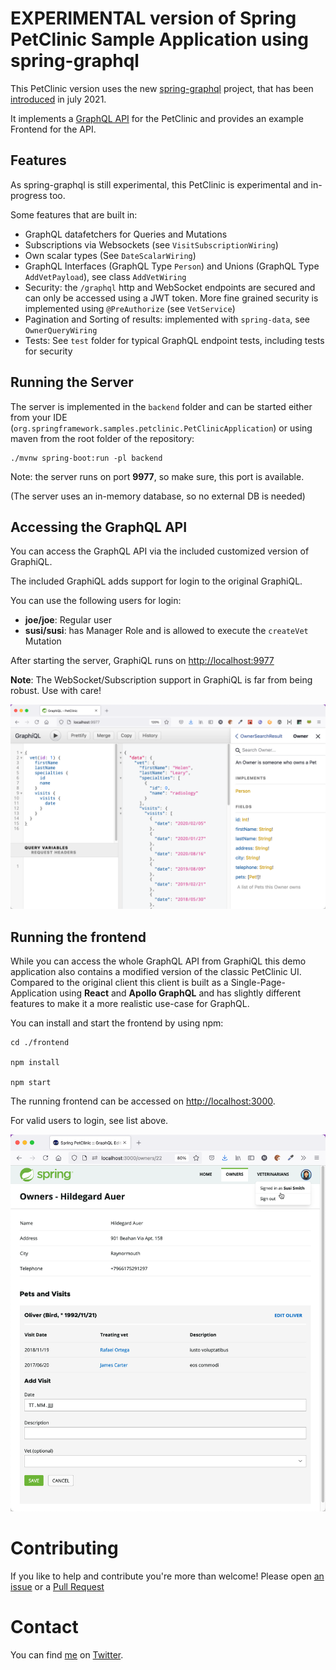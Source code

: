 # EXPERIMENTAL version of Spring PetClinic Sample Application using spring-graphql

This PetClinic version uses the new [spring-graphql](https://github.com/spring-projects/spring-graphql) project, that has been [introduced](https://spring.io/blog/2021/07/06/hello-spring-graphql) in july 2021.

It implements a [GraphQL API](http://graphql.org/) for the PetClinic and
provides an example Frontend for the API.

## Features

As spring-graphql is still experimental, this PetClinic is experimental and in-progress too.

Some features that are built in:

* GraphQL datafetchers for Queries and Mutations
* Subscriptions via Websockets (see `VisitSubscriptionWiring`)  
* Own scalar types (See `DateScalarWiring`)
* GraphQL Interfaces (GraphQL Type `Person`) and Unions (GraphQL Type `AddVetPayload`), see class `AddVetWiring`
* Security: the `/graphql` http and WebSocket endpoints are secured and can only be accessed using a JWT token. More fine grained security is implemented using `@PreAuthorize` (see `VetService`) 
* Pagination and Sorting of results: implemented with `spring-data`, see `OwnerQueryWiring`
* Tests: See `test` folder for typical GraphQL endpoint tests, including tests for security

## Running the Server

The server is implemented in the `backend` folder and can be started either from your IDE (`org.springframework.samples.petclinic.PetClinicApplication`) or
using maven from the root folder of the repository:

```
./mvnw spring-boot:run -pl backend
```

Note: the server runs on port **9977**, so make sure, this port is available.

(The server uses an in-memory database, so no external DB is needed)

## Accessing the GraphQL API

You can access the GraphQL API via the included customized version of GraphiQL.

The included GraphiQL adds support for login to the original GraphiQL.

You can use the following users for login:

* **joe/joe**: Regular user
* **susi/susi**: has Manager Role and is allowed to execute the `createVet` Mutation

After starting the server, GraphiQL runs on [http://localhost:9977](http://localhost:9977)

**Note**: The WebSocket/Subscription support in GraphiQL is far from being robust. Use with care!

![SpringBoot PetClinic, GraphiQL](graphiql.png)


## Running the frontend

While you can access the whole GraphQL API from GraphiQL this demo application also
contains a modified version of the classic PetClinic UI. Compared to the original
client this client is built as a Single-Page-Application using **React** and **Apollo GraphQL**
and has slightly different features to make it a more realistic use-case for GraphQL.

You can install and start the frontend by using npm:

```
cd ./frontend

npm install

npm start
```

The running frontend can be accessed on [http://localhost:3000](http://localhost:3000).

For valid users to login, see list above.

![SpringBoot PetClinic, React Frontend](petclinic-ui.png)



# Contributing

If you like to help and contribute you're more than welcome! Please open [an issue](https://github.com/spring-petclinic/spring-petclinic-graphql/issues) or a [Pull Request](https://github.com/spring-petclinic/spring-petclinic-graphql/pulls)
 
# Contact

You can find [me](https://nilshartmann.net) on [Twitter](https://twitter.com/nilshartmann).
